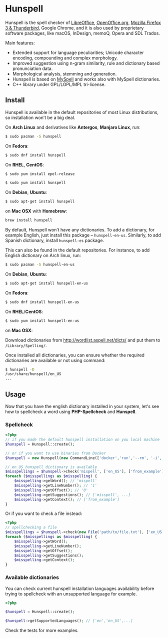 # Hunspell

Hunspell is the spell checker of [LibreOffice](http://www.libreoffice.org/), [OpenOffice.org](http://www.openoffice.org/), [Mozilla Firefox 3 & Thunderbird](http://www.mozilla.com/en-US), Google Chrome, and it is also used by proprietary software packages, like macOS, InDesign, memoQ, Opera and SDL Trados.

Main features:

*   Extended support for language peculiarities; Unicode character encoding, compounding and complex morphology.
*   Improved suggestion using n-gram similarity, rule and dictionary based pronunciation data.
*   Morphological analysis, stemming and generation.
*   Hunspell is based on [MySpell](http://lingucomponent.openoffice.org/MySpell-3.zip) and works also with MySpell dictionaries.
*   C++ library under GPL/LGPL/MPL tri-license.

## Install
Hunspell is available in the default repositories of most Linux distributions, so installation won’t be a big deal.

On **Arch Linux** and derivatives like **Antergos**, **Manjaro Linux**, run:

```sh
$ sudo pacman -S hunspell
```
On **Fedora**:
```sh
$ sudo dnf install hunspell
```
On **RHEL**, **CentOS**:
```sh
$ sudo yum install epel-release

$ sudo yum install hunspell
```
On **Debian**, **Ubuntu**:
```sh
$ sudo apt-get install hunspell
```

on **Mac OSX** with **Homebrew**:
```sh
brew install hunspell
```
By default, Hunspell won’t have any dictionaries. To add a dictionary, for example English, just install this package – `hunspell-en-us`. Similarly, to add Spanish dictionary, install `hunspell-es` package.

This can also be found in the default repositories. For instance, to add English dictionary on Arch linux, run:
```sh
$ sudo pacman -S hunspell-en-us
```

On **Debian**, **Ubuntu**:
```sh
$ sudo apt-get install hunspell-en-us
```
On **Fedora**:
```sh
$ sudo dnf install hunspell-en-us
```
On **RHEL**/**CentOS**:
```sh
$ sudo yum install hunspell-en-us
```

on **Mac OSX**:

Download dictionaries from http://wordlist.aspell.net/dicts/ and put them to `/Library/Spelling/`.

Once installed all dictionaries, you can ensure whether the required dictionaries are available or not using command:
```sh
$ hunspell -D
/usr/share/hunspell/en_US
...
```
## Usage
Now that you have the english dictionary installed in your system, let's see how to spellcheck a word using **PHP-Spellcheck** and **Hunspell**.

### Spellcheck
```php
<?php
// if you made the default hunspell installation on you local machine
$hunspell = Hunspell::create();

// or if you want to use binaries from Docker
$hunspell = new Hunspell(new CommandLine(['docker','run','--rm', '-i', 'tmaier/hunspell']);

// en_US hunspell dictionary is available
$misspellings = $hunspell->check('mispell', ['en_US'], ['from_example']);
foreach ($misspellings as $misspelling) {
    $misspelling->getWord(); // 'mispell'
    $misspelling->getLineNumber(); // '1'
    $misspelling->getOffset(); // '0'
    $misspelling->getSuggestions(); // ['misspell', ...]
    $misspelling->getContext(); // ['from_example']
}
```
Or if you want to check a file instead:
```php
<?php
// spellchecking a file
$misspellings = $hunspell->check(new File('path/to/file.txt'), ['en_US'], ['from_file']);
foreach ($misspellings as $misspelling) {
    $misspelling->getWord();
    $misspelling->getLineNumber();
    $misspelling->getOffset();
    $misspelling->getSuggestions();
    $misspelling->getContext();
}
```

### Available dictionaries

You can check current hunspell installation languages availability before trying to spellcheck with an unsupported language for example.
```php
<?php

$hunspell = Hunspell::create();

$hunspell->getSupportedLanguages(); // ['en','en_US',...]
```

Check the tests for more examples.
